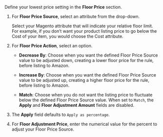 Define your lowest price setting in the **Floor Price** section.

1. For **Floor Price Source**, select an attribute from the drop-down.

   Select your Magento attribute that will indicate your relative floor limit. For example, if you don’t want your product listing price to go below the Cost of your item, you would choose the Cost attribute.

1. For **Floor Price Action**, select an option.

    - **Decrease By**: Choose when you want the defined Floor Price Source value to be adjusted down, creating a lower floor price for the rule, before listing to Amazon.

    - **Increase By**: Choose when you want the defined Floor Price Source value to be adjusted up, creating a higher floor price for the rule, before listing to Amazon.

    - **Match**: Choose when you do not want the listing price to fluctuate below the defined Floor Price Source value. When set to `Match`, the **Apply** and **Floor Adjustment Amount** fields are disabled.

1. The **Apply** field defaults to `Apply as percentage`.

1. For **Floor Adjustment Price**, enter the numerical value for the percent to adjust your Floor Price Source.